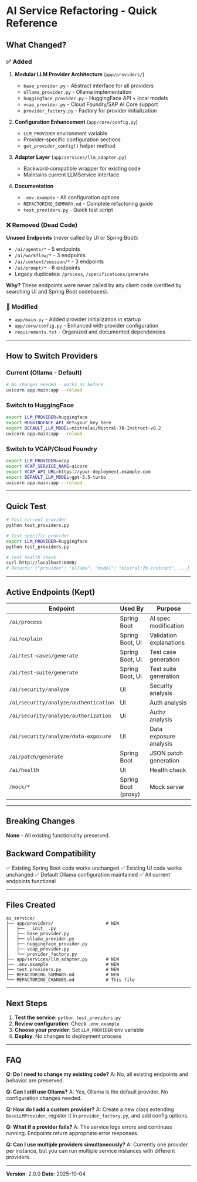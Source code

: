 # AI Service Refactoring - Quick Reference

## What Changed?

### ✅ Added

1. **Modular LLM Provider Architecture** (`app/providers/`)
   - `base_provider.py` - Abstract interface for all providers
   - `ollama_provider.py` - Ollama implementation
   - `huggingface_provider.py` - HuggingFace API + local models
   - `vcap_provider.py` - Cloud Foundry/SAP AI Core support
   - `provider_factory.py` - Factory for provider initialization

2. **Configuration Enhancement** (`app/core/config.py`)
   - `LLM_PROVIDER` environment variable
   - Provider-specific configuration sections
   - `get_provider_config()` helper method

3. **Adapter Layer** (`app/services/llm_adapter.py`)
   - Backward-compatible wrapper for existing code
   - Maintains current LLMService interface

4. **Documentation**
   - `.env.example` - All configuration options
   - `REFACTORING_SUMMARY.md` - Complete refactoring guide
   - `test_providers.py` - Quick test script

### ❌ Removed (Dead Code)

**Unused Endpoints** (never called by UI or Spring Boot):
- `/ai/agents/*` - 5 endpoints
- `/ai/workflow/*` - 3 endpoints
- `/ai/context/session/*` - 3 endpoints
- `/ai/prompt/*` - 6 endpoints
- Legacy duplicates: `/process`, `/specifications/generate`

**Why?** These endpoints were never called by any client code (verified by searching UI and Spring Boot codebases).

### 🔄 Modified

- `app/main.py` - Added provider initialization in startup
- `app/core/config.py` - Enhanced with provider configuration
- `requirements.txt` - Organized and documented dependencies

---

## How to Switch Providers

### Current (Ollama - Default)
```bash
# No changes needed - works as before
uvicorn app.main:app --reload
```

### Switch to HuggingFace
```bash
export LLM_PROVIDER=huggingface
export HUGGINGFACE_API_KEY=your_key_here
export DEFAULT_LLM_MODEL=mistralai/Mistral-7B-Instruct-v0.2
uvicorn app.main:app --reload
```

### Switch to VCAP/Cloud Foundry
```bash
export LLM_PROVIDER=vcap
export VCAP_SERVICE_NAME=aicore
export VCAP_API_URL=https://your-deployment.example.com
export DEFAULT_LLM_MODEL=gpt-3.5-turbo
uvicorn app.main:app --reload
```

---

## Quick Test

```bash
# Test current provider
python test_providers.py

# Test specific provider
export LLM_PROVIDER=huggingface
python test_providers.py

# Test health check
curl http://localhost:8000/
# Returns: {"provider": "ollama", "model": "mistral:7b-instruct", ...}
```

---

## Active Endpoints (Kept)

| Endpoint | Used By | Purpose |
|----------|---------|---------|
| `/ai/process` | Spring Boot | AI spec modification |
| `/ai/explain` | Spring Boot, UI | Validation explanations |
| `/ai/test-cases/generate` | Spring Boot, UI | Test case generation |
| `/ai/test-suite/generate` | Spring Boot, UI | Test suite generation |
| `/ai/security/analyze` | UI | Security analysis |
| `/ai/security/analyze/authentication` | UI | Auth analysis |
| `/ai/security/analyze/authorization` | UI | Authz analysis |
| `/ai/security/analyze/data-exposure` | UI | Data exposure analysis |
| `/ai/patch/generate` | Spring Boot | JSON patch generation |
| `/ai/health` | UI | Health check |
| `/mock/*` | Spring Boot (proxy) | Mock server |

---

## Breaking Changes

**None** - All existing functionality preserved.

## Backward Compatibility

✅ Existing Spring Boot code works unchanged
✅ Existing UI code works unchanged
✅ Default Ollama configuration maintained
✅ All current endpoints functional

---

## Files Created

```
ai_service/
├── app/providers/                    # NEW
│   ├── __init__.py
│   ├── base_provider.py
│   ├── ollama_provider.py
│   ├── huggingface_provider.py
│   ├── vcap_provider.py
│   └── provider_factory.py
├── app/services/llm_adapter.py       # NEW
├── .env.example                      # NEW
├── test_providers.py                 # NEW
├── REFACTORING_SUMMARY.md            # NEW
└── REFACTORING_CHANGES.md            # This file
```

---

## Next Steps

1. **Test the service**: `python test_providers.py`
2. **Review configuration**: Check `.env.example`
3. **Choose your provider**: Set `LLM_PROVIDER` env variable
4. **Deploy**: No changes to deployment process

---

## FAQ

**Q: Do I need to change my existing code?**
A: No, all existing endpoints and behavior are preserved.

**Q: Can I still use Ollama?**
A: Yes, Ollama is the default provider. No configuration changes needed.

**Q: How do I add a custom provider?**
A: Create a new class extending `BaseLLMProvider`, register it in `provider_factory.py`, and add config options.

**Q: What if a provider fails?**
A: The service logs errors and continues running. Endpoints return appropriate error responses.

**Q: Can I use multiple providers simultaneously?**
A: Currently one provider per instance, but you can run multiple service instances with different providers.

---

**Version**: 2.0.0
**Date**: 2025-10-04

